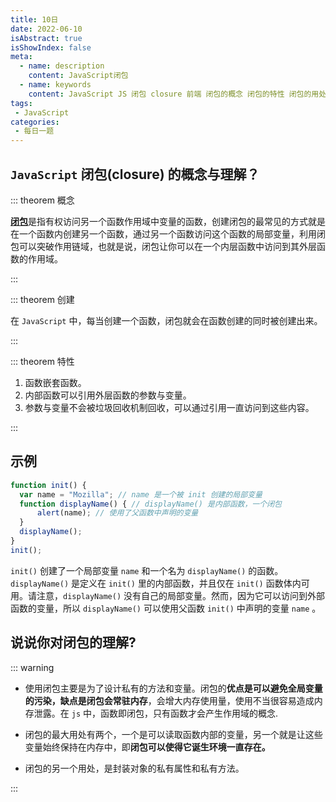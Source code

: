 ```yaml
---
title: 10日
date: 2022-06-10
isAbstract: true
isShowIndex: false
meta:
  - name: description
    content: JavaScript闭包
  - name: keywords
    content: JavaScript JS 闭包 closure 前端 闭包的概念 闭包的特性 闭包的用处
tags:
 - JavaScript
categories:
 - 每日一题
---
```


## `JavaScript` **闭包(closure)** 的概念与理解？

<!-- more -->

::: theorem 概念

  [**闭包**](https://developer.mozilla.org/zh-CN/docs/Web/JavaScript/Closures)是指有权访问另一个函数作用域中变量的函数，创建闭包的最常见的方式就是在一个函数内创建另一个函数，通过另一个函数访问这个函数的局部变量，利用闭包可以突破作用链域，也就是说，闭包让你可以在一个内层函数中访问到其外层函数的作用域。

:::

::: theorem 创建

  在 `JavaScript` 中，每当创建一个函数，闭包就会在函数创建的同时被创建出来。
  
:::

::: theorem 特性

  1. 函数嵌套函数。
  2. 内部函数可以引用外层函数的参数与变量。
  3. 参数与变量不会被垃圾回收机制回收，可以通过引用一直访问到这些内容。

:::

## 示例

```js
function init() {
  var name = "Mozilla"; // name 是一个被 init 创建的局部变量
  function displayName() { // displayName() 是内部函数，一个闭包
      alert(name); // 使用了父函数中声明的变量
  }
  displayName();
}
init();

```

  `init()` 创建了一个局部变量 `name` 和一个名为 `displayName()` 的函数。`displayName()` 是定义在 `init()` 里的内部函数，并且仅在 `init()` 函数体内可用。请注意，`displayName()` 没有自己的局部变量。然而，因为它可以访问到外部函数的变量，所以 `displayName()` 可以使用父函数 `init()` 中声明的变量 `name` 。

## 说说你对闭包的理解?

::: warning

- 使用闭包主要是为了设计私有的方法和变量。闭包的**优点是可以避免全局变量的污染，缺点是闭包会常驻内存**，会增大内存使用量，使用不当很容易造成内存泄露。在 `js` 中，函数即闭包，只有函数才会产生作用域的概念.

- 闭包的最大用处有两个，一个是可以读取函数内部的变量，另一个就是让这些变量始终保持在内存中，即**闭包可以使得它诞生环境一直存在。**

- 闭包的另一个用处，是封装对象的私有属性和私有方法。

:::